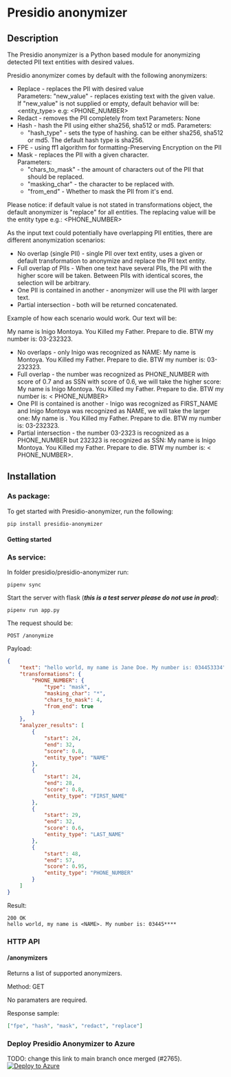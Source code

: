 # Presidio anonymizer

## Description

The Presidio anonymizer is a Python based module for anonymizing detected PII text
entities with desired values.

[comment]: shiranr '#TODO need to fill this once the the functionality is done 2656 - 2659'

Presidio anonymizer comes by default with the following anonymizers:

-   Replace - replaces the PII with desired value <br>
    Parameters: "new_value" - replaces existing text with the given value. <br>
    If "new_value" is not supplied or empty, default behavior will be: <entity_type>
    e.g: <PHONE_NUMBER>
-   Redact - removes the PII completely from text Parameters: None
-   Hash - hash the PII using either sha256, sha512 or md5.
    Parameters:
    -   "hash_type" - sets the type of hashing. can be either sha256, sha512 or md5.
        The default hash type is sha256.
-   FPE - using ff1 algorithm for formatting-Preserving Encryption on the PII
-   Mask - replaces the PII with a given character. <br>
    Parameters:
    -   "chars_to_mask" - the amount of characters out of the PII that should
        be replaced.
    -   "masking_char" - the character to be replaced with.
    -   "from_end" - Whether to mask the PII from it's end.

Please notice: if default value is not stated in transformations object, the default
anonymizer is "replace" for all entities. The replacing value will be the entity type
e.g.: <PHONE_NUMBER>

As the input text could potentially have overlapping PII entities, there are different
anonymization scenarios:

-   No overlap (single PII) - single PII over text entity, uses a given or default
    transformation to anonymize and replace the PII text entity.
-   Full overlap of PIIs - When one text have several PIIs, the PII with the higher score
    will be taken. Between PIIs with identical scores, the selection will be arbitrary.
-   One PII is contained in another - anonymizer will use the PII with larger text.
-   Partial intersection - both will be returned concatenated.

Example of how each scenario would work. Our text will be:

My name is Inigo Montoya. You Killed my Father. Prepare to die. BTW my number is:
03-232323.

-   No overlaps - only Inigo was recognized as NAME:
    My name is <NAME> Montoya. You Killed my Father. Prepare to die. BTW my number is:
    03-232323.
-   Full overlap - the number was recognized as PHONE_NUMBER with score of 0.7 and as SSN
    with score of 0.6, we will take the higher score:
    My name is Inigo Montoya. You Killed my Father. Prepare to die. BTW my number is: <
    PHONE_NUMBER>
-   One PII is contained is another - Inigo was recognized as FIRST_NAME and Inigo Montoya
    was recognized as NAME, we will take the larger one:
    My name is <NAME>. You Killed my Father. Prepare to die. BTW my number is: 03-232323.
-   Partial intersection - the number 03-2323 is recognized as a PHONE_NUMBER but 232323 is
    recognized as SSN:
    My name is Inigo Montoya. You Killed my Father. Prepare to die. BTW my number is: <
    PHONE_NUMBER><SSN>.

## Installation

### As package:

To get started with Presidio-anonymizer, run the following:

```sh
pip install presidio-anonymizer
```

#### Getting started

[comment]: shhart '#TODO [ADO-2797] Document again as AnonymizerRequest constructor changed'

### As service:

In folder presidio/presidio-anonymizer run:

```
pipenv sync
```

Start the server with flask (**_this is a test server please do not use in prod_**):

```
pipenv run app.py
```

The request should be:

```
POST /anonymize
```

Payload:

```json
{
    "text": "hello world, my name is Jane Doe. My number is: 034453334",
    "transformations": {
        "PHONE_NUMBER": {
            "type": "mask",
            "masking_char": "*",
            "chars_to_mask": 4,
            "from_end": true
        }
    },
    "analyzer_results": [
        {
            "start": 24,
            "end": 32,
            "score": 0.8,
            "entity_type": "NAME"
        },
        {
            "start": 24,
            "end": 28,
            "score": 0.8,
            "entity_type": "FIRST_NAME"
        },
        {
            "start": 29,
            "end": 32,
            "score": 0.6,
            "entity_type": "LAST_NAME"
        },
        {
            "start": 48,
            "end": 57,
            "score": 0.95,
            "entity_type": "PHONE_NUMBER"
        }
    ]
}
```

Result:

```
200 OK
hello world, my name is <NAME>. My number is: 03445****
```

### HTTP API

#### /anonymizers

Returns a list of supported anonymizers.

Method: GET

No paramaters are required.

Response sample:

```json
["fpe", "hash", "mask", "redact", "replace"]
```

### Deploy Presidio Anonymizer to Azure

TODO: change this link to main branch once merged (#2765).
[![Deploy to Azure](https://aka.ms/deploytoazurebutton)](https://portal.azure.com/#create/Microsoft.Template/uri/https%3A%2F%2Fraw.githubusercontent.com%2Fmicrosoft%2Fpresidio%2FV2%2Fpresidio-anonymizer%2Fdeploytoazure.json)
